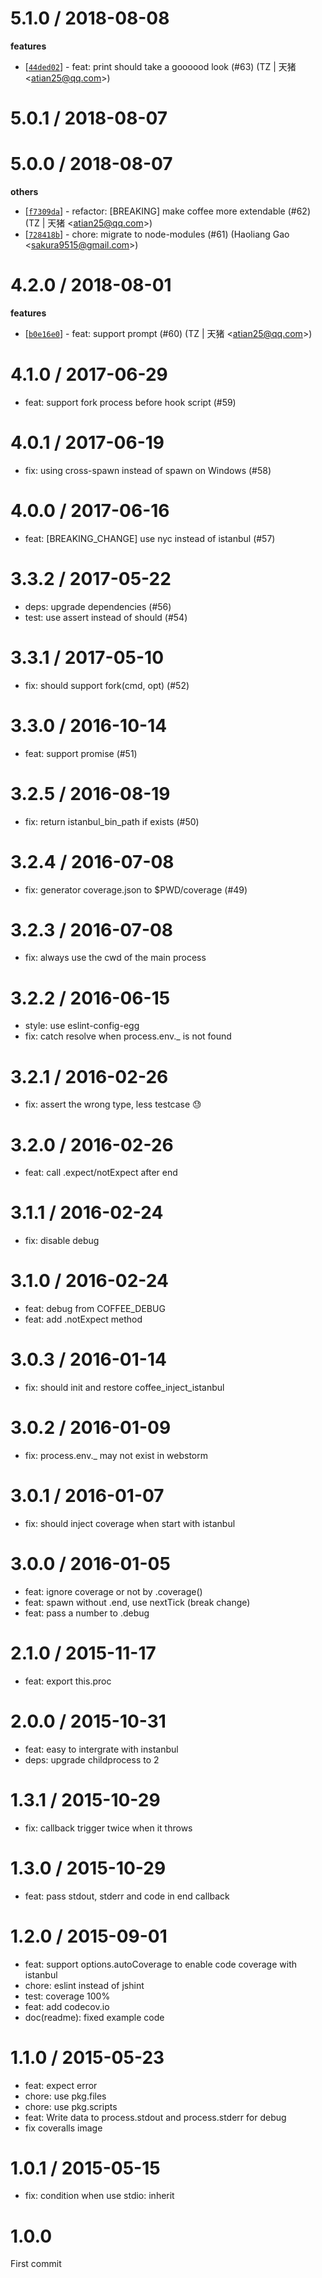 
5.1.0 / 2018-08-08
==================

**features**
  * [[`44ded02`](http://github.com/node-modules/coffee/commit/44ded027e022a000db1e908f764c4dc3288b0f4a)] - feat: print should take a goooood look (#63) (TZ | 天猪 <<atian25@qq.com>>)

5.0.1 / 2018-08-07
==================

5.0.0 / 2018-08-07
==================

**others**
  * [[`f7309da`](http://github.com/node-modules/coffee/commit/f7309da0eeb1e400f704024daaab456756890820)] - refactor: [BREAKING] make coffee more extendable (#62) (TZ | 天猪 <<atian25@qq.com>>)
  * [[`728418b`](http://github.com/node-modules/coffee/commit/728418b91799ed8c4b6865ca78951ef7288829e6)] - chore: migrate to node-modules (#61) (Haoliang Gao <<sakura9515@gmail.com>>)

4.2.0 / 2018-08-01
==================

**features**
  * [[`b0e16e0`](http://github.com/node-modules/coffee/commit/b0e16e00aa903b53950e28606959719df68539cc)] - feat: support prompt (#60) (TZ | 天猪 <<atian25@qq.com>>)

4.1.0 / 2017-06-29
==================

  * feat: support fork process before hook script (#59)

4.0.1 / 2017-06-19
==================

  * fix: using cross-spawn instead of spawn on Windows (#58)

4.0.0 / 2017-06-16
==================

  * feat: [BREAKING_CHANGE] use nyc instead of istanbul (#57)

3.3.2 / 2017-05-22
==================

  * deps: upgrade dependencies (#56)
  * test: use assert instead of should (#54)

3.3.1 / 2017-05-10
==================

  * fix: should support fork(cmd, opt) (#52)

3.3.0 / 2016-10-14
==================

  * feat: support promise (#51)

3.2.5 / 2016-08-19
==================

  * fix: return istanbul_bin_path if exists (#50)

3.2.4 / 2016-07-08
==================

  * fix: generator coverage.json to $PWD/coverage (#49)

3.2.3 / 2016-07-08
==================

  * fix: always use the cwd of the main process

3.2.2 / 2016-06-15
==================

  * style: use eslint-config-egg
  * fix: catch resolve when process.env._ is not found

3.2.1 / 2016-02-26
==================

  * fix: assert the wrong type, less testcase :sweat:

3.2.0 / 2016-02-26
==================

  * feat: call .expect/notExpect after end

3.1.1 / 2016-02-24
==================

  * fix: disable debug

3.1.0 / 2016-02-24
==================

  * feat: debug from COFFEE_DEBUG
  * feat: add .notExpect method

3.0.3 / 2016-01-14
==================

  * fix: should init and restore coffee_inject_istanbul

3.0.2 / 2016-01-09
==================

  * fix: process.env._ may not exist in webstorm

3.0.1 / 2016-01-07
==================

  * fix: should inject coverage when start with istanbul

3.0.0 / 2016-01-05
==================

  * feat: ignore coverage or not by .coverage()
  * feat: spawn without .end, use nextTick (break change)
  * feat: pass a number to .debug

2.1.0 / 2015-11-17
==================

  * feat: export this.proc

2.0.0 / 2015-10-31
==================

  * feat: easy to intergrate with instanbul
  * deps: upgrade childprocess to 2

1.3.1 / 2015-10-29
==================

  * fix: callback trigger twice when it throws

1.3.0 / 2015-10-29
==================

  * feat: pass stdout, stderr and code in end callback

1.2.0 / 2015-09-01
==================

  * feat: support options.autoCoverage to enable code coverage with istanbul
  * chore: eslint instead of jshint
  * test: coverage 100%
  * feat: add codecov.io
  * doc(readme): fixed example code

1.1.0 / 2015-05-23
==================

- feat: expect error
- chore: use pkg.files
- chore: use pkg.scripts
- feat: Write data to process.stdout and process.stderr for debug
- fix coveralls image

1.0.1 / 2015-05-15
==================

- fix: condition when use stdio: inherit

1.0.0
==================

First commit
